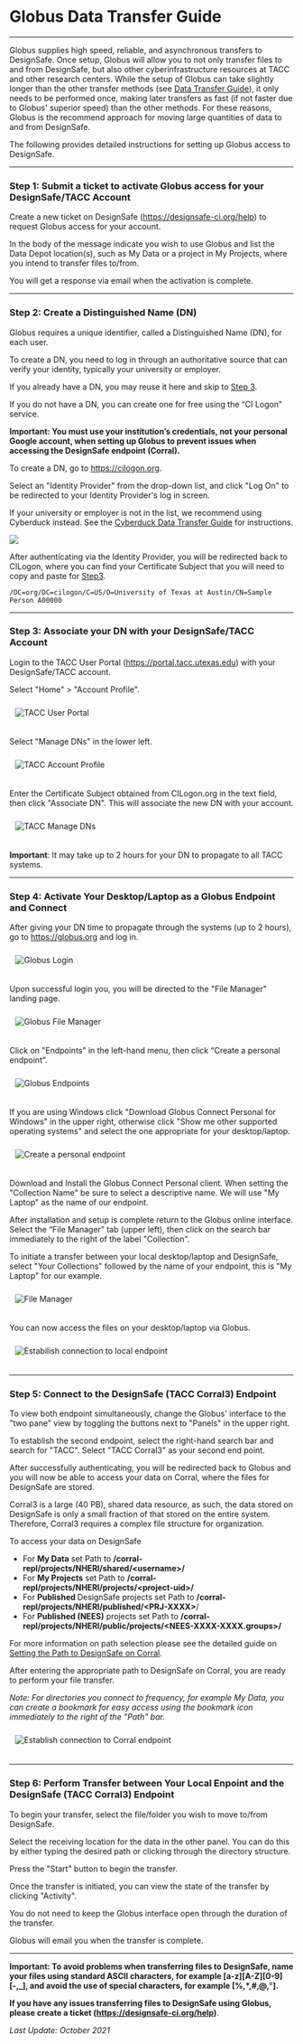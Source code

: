 # Globus Data Transfer Guide

---
Globus supplies high speed, reliable, and asynchronous transfers to DesignSafe. Once setup, Globus will allow you to not only transfer files to and from DesignSafe, but also other cyberinfrastructure resources at TACC and other research centers. While the setup of Globus can take slightly longer than the other transfer methods (see <a href="/rw/user-guides/data-transfer-guide/">Data Transfer Guide</a>), it only needs to be performed once, making later transfers as fast (if not faster due to Globus' superior speed) than the other methods. For these reasons, Globus is the recommend approach for moving large quantities of data to and from DesignSafe.

The following provides detailed instructions for setting up Globus access to DesignSafe.

---
### Step 1: Submit a ticket to activate Globus access for your DesignSafe/TACC Account

Create a new ticket on DesignSafe (<a href="https://designsafe-ci.org/help">https://designsafe-ci.org/help</a>) to request Globus access for your account. 

In the body of the message indicate you wish to use Globus and list the Data Depot location(s), such as My Data or a project in My Projects, where you intend to transfer files to/from.

You will get a response via email when the activation is complete.

---
### Step 2: Create a Distinguished Name (DN)

Globus requires a unique identifier, called a Distinguished Name (DN), for each user.

To create a DN, you need to log in through an authoritative source that can verify your identity, typically your university or employer.

If you already have a DN, you may reuse it here and skip to <a href="/rw/user-guides/globus-data-transfer-guide/#step3">Step 3</a>.

If you do not have a DN, you can create one for free using the “CI Logon” service.

<strong>Important: You must use your institution’s credentials, not your personal Google account, when setting up Globus to prevent issues when accessing the DesignSafe endpoint (Corral).</strong>

To create a DN, go to <a href="https://cilogon.org" target="_blank">https://cilogon.org</a>.

Select an "Identity Provider" from the drop-down list, and click "Log On" to be redirected to your Identity Provider's log in screen.

If your university or employer is not in the list, we recommend using Cyberduck instead. See the <a href="/rw/user-guides/cyberduck-data-transfer-guide">Cyberduck Data Transfer Guide</a> for instructions.

![](imgs/globus-step2.png)

After authenticating via the Identity Provider, you will be redirected back to CILogon, where you can find your Certificate Subject that you will need to copy and paste for <a href="/rw/user-guides/globus-data-transfer-guide/#step3">Step3</a>.

	/DC=org/DC=cilogon/C=US/O=University of Texas at Austin/CN=Sample Person A00000

---
### Step 3: Associate your DN with your DesignSafe/TACC Account

Login to the TACC User Portal (<a href="https://portal.tacc.utexas.edu/" target="_blank">https://portal.tacc.utexas.edu</a>) with your DesignSafe/TACC account.

Select "Home" &gt; "Account Profile".

<img alt="TACC User Portal" src="../imgs/globus-step3-a.png" style="border: 2px; margin: 10px 10px 20px;">

Select "Manage DNs" in the lower left.


<img alt="TACC Account Profile" src="../imgs/globus-step3-b.png" style="border: 2px; margin: 10px 10px 20px;">


Enter the Certificate Subject obtained from CILogon.org in the text field, then click "Associate DN". This will associate the new DN with your account.

<img alt="TACC Manage DNs" src="../imgs/globus-step3-c.png" style="border: 2px; margin: 10px 10px 20px;">

**Important**: It may take up to 2 hours for your DN to propagate to all TACC systems.

---
### Step 4: Activate Your Desktop/Laptop as a Globus Endpoint and Connect

After giving your DN time to propagate through the systems (up to 2 hours), go to <a href="https://globus.org" target="_blank">https://globus.org</a> and log in.

<img alt="Globus Login" src="../imgs/globus-step4-a.png" style="border: 2px; margin: 10px 10px 20px;">

Upon successful login you, you will be directed to the "File Manager" landing page.

<img alt="Globus File Manager" src="../imgs/globus-step4-b.png" style="border: 2px; margin: 10px 10px 20px;">

Click on "Endpoints" in the left-hand menu, then click “Create a personal endpoint”.

<img alt="Globus Endpoints" src="../imgs/globus-step4-c.png" style="border: 2px; margin: 10px 10px 20px;">

If you are using Windows click "Download Globus Connect Personal for Windows" in the upper right, otherwise click "Show me other supported operating systems" and select the one appropriate for your desktop/laptop.

<img alt="Create a personal endpoint" src="../imgs/globus-step4-d.png" style="border: 2px; margin: 10px 10px 20px;">

Download and Install the Globus Connect Personal client. When setting the "Collection Name" be sure to select a descriptive name. We will use "My Laptop" as the name of our endpoint.

After installation and setup is complete return to the Globus online interface. Select the “File Manager” tab (upper left), then click on the search bar immediately to the right of the label "Collection".

To initiate a transfer between your local desktop/laptop and DesignSafe, select "Your Collections" followed by the name of your endpoint, this is "My Laptop" for our example.

<img alt="File Manager" src="../imgs/globus-step4-e.png" style="border: 2px; margin: 10px 10px 20px;">

You can now access the files on your desktop/laptop via Globus.

<img alt="Estabilish connection to local endpoint" src="../imgs/globus-step4-f.png" style="border: 2px; margin: 10px 10px 20px;">

---
### Step 5: Connect to the DesignSafe (TACC Corral3) Endpoint

To view both endpoint simultaneously, change the Globus' interface to the "two pane" view by toggling the buttons next to "Panels" in the upper right.

To establish the second endpoint, select the right-hand search bar and search for "TACC". Select "TACC Corral3" as your second end point.

After successfully authenticating, you will be redirected back to Globus and you will now be able to access your data on Corral, where the files for DesignSafe are stored.

Corral3 is a large (40 PB), shared data resource, as such, the data stored on DesignSafe is only a small fraction of that stored on the entire system. Therefore, Corral3 requires a complex file structure for organization.

To access your data on DesignSafe

* For <strong>My Data</strong> set Path to <strong>/corral-repl/projects/NHERI/shared/&lt;username&gt;/</strong>
* For <strong>My Projects</strong> set Path to <strong>/corral-repl/projects/NHERI/projects/&lt;project-uid&gt;/</strong>
* For <strong>Published </strong>DesignSafe projects set Path to <strong>/corral-repl/projects/NHERI/published/&lt;PRJ-XXXX&gt;</strong>/
* For <strong>Published (NEES)</strong> projects set Path to <strong>/corral-repl/projects/NHERI/public/projects/&lt;NEES-XXXX-XXXX.groups&gt;/</strong>

For more information on path selection please see the detailed guide on <a href="/rw/user-guides/data-transfer-guide/setting-the-path-to-designsafe-on-corral/">Setting the Path to DesignSafe on Corral</a>.

After entering the appropriate path to DesignSafe on Corral, you are ready to perform your file transfer.

<em>Note: For directories you connect to frequency, for example My Data, you can create a bookmark for easy access using the bookmark icon immediately to the right of the "Path" bar.</em>

<img alt="Establish connection to Corral endpoint" src="../imgs/globus-step5.png" style="border: 2px;  margin: 10px 10px 20px 10px;">

---
### Step 6: Perform Transfer between Your Local Enpoint and the DesignSafe (TACC Corral3) Endpoint

To begin your transfer, select the file/folder you wish to move to/from DesignSafe.

Select the receiving location for the data in the other panel. You can do this by either typing the desired path or clicking through the directory structure.

Press the "Start" button to begin the transfer.

Once the transfer is initiated, you can view the state of the transfer by clicking "Activity".

You do not need to keep the Globus interface open through the duration of the transfer.

Globus will email you when the transfer is complete.

---
<strong>Important: To avoid problems when transferring files to DesignSafe, name your files using standard ASCII characters, for example [a-z][A-Z][0-9][-,_], and avoid the use of special characters, for example [%,*,#,@,</strong>°<strong>].</strong>

<strong>If you have any issues transferring files to DesignSafe using Globus, please create a ticket (<a href="https://designsafe-ci.org/help">https://designsafe-ci.org/help</a>)</strong>.

*Last Update: October 2021*


